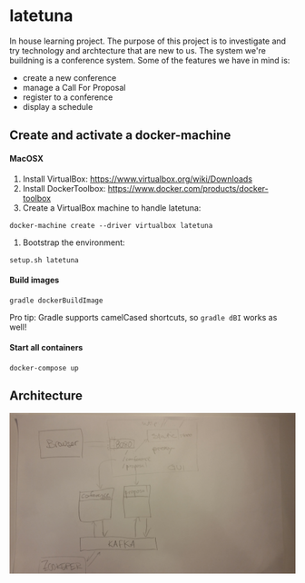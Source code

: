 # latetuna

In house learning project. The purpose of this project is to investigate and try technology and archtecture that are new to us. The system we're buildning is a conference system. Some of the features we have in mind is:
* create a new conference
* manage a Call For Proposal
* register to a conference
* display a schedule

## Create and activate a docker-machine

#### MacOSX
1. Install VirtualBox: https://www.virtualbox.org/wiki/Downloads
1. Install DockerToolbox: https://www.docker.com/products/docker-toolbox
1. Create a VirtualBox machine to handle latetuna:
```
docker-machine create --driver virtualbox latetuna
```
1. Bootstrap the environment:
```
setup.sh latetuna
```

#### Build images

```
gradle dockerBuildImage
```

Pro tip: Gradle supports camelCased shortcuts, so ```gradle dBI``` works as well!

#### Start all containers
```
docker-compose up
```

## Architecture
![alt tag](docs/latetuna.jpg?raw=true "latetuna")
